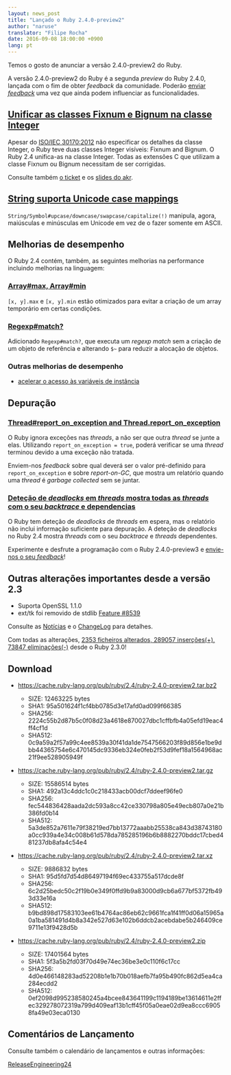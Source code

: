 ```yaml
---
layout: news_post
title: "Lançado o Ruby 2.4.0-preview2"
author: "naruse"
translator: "Filipe Rocha"
date: 2016-09-08 18:00:00 +0900
lang: pt
---
```


Temos o gosto de anunciar a versão 2.4.0-preview2 do Ruby.

A versão 2.4.0-preview2 do Ruby é a segunda *preview* do Ruby 2.4.0,
lançada com o fim de obter *feedback* da comunidade.
Poderão
[enviar *feedback*](https://bugs.ruby-lang.org/projects/ruby/wiki/HowToReport)
uma vez que ainda podem influenciar as funcionalidades.

## [Unificar as classes Fixnum e Bignum na classe Integer](https://bugs.ruby-lang.org/issues/12005)

Apesar do [ISO/IEC 30170:2012](http://www.iso.org/iso/iso_catalogue/catalogue_tc/catalogue_detail.htm?csnumber=59579)
não especificar os detalhes da classe Integer,
o Ruby teve duas classes Integer visíveis: Fixnum and Bignum.
O Ruby 2.4 unifica-as na classe Integer.
Todas as extensões C que utilizam a classe Fixnum ou Bignum necessitam de ser corrigidas.

Consulte também [o ticket](https://bugs.ruby-lang.org/issues/12005) e os [slides do akr](http://www.a-k-r.org/pub/2016-09-08-rubykaigi-unified-integer.pdf).

## [String suporta Unicode case mappings](https://bugs.ruby-lang.org/issues/10085)

`String/Symbol#upcase/downcase/swapcase/capitalize(!)` manipula, agora,
maiúsculas e minúsculas em Unicode em vez de o fazer somente em ASCII.

## Melhorias de desempenho

O Ruby 2.4 contém, também, as seguintes melhorias na performance incluindo melhorias na linguagem:

### [Array#max, Array#min](https://bugs.ruby-lang.org/issues/12172)

`[x, y].max` e `[x, y].min` estão otimizados para evitar a criação de um array temporário em certas condições.

### [Regexp#match?](https://bugs.ruby-lang.org/issues/8110)

Adicionado `Regexp#match?`, que executa um *regexp match* sem a criação
de um objeto de referência e alterando `$~` para reduzir a alocação de objetos.

### Outras melhorias de desempenho

* [acelerar o acesso às variáveis de instância](https://bugs.ruby-lang.org/issues/12274)

## Depuração

### [Thread#report_on_exception and Thread.report_on_exception](https://bugs.ruby-lang.org/issues/6647)

O Ruby ignora exceções nas *threads*, a não ser que outra *thread* se junte a elas.
Utilizando `report_on_exception = true`,
poderá verificar se uma *thread* terminou devido a uma exceção não tratada.

Enviem-nos *feedback* sobre qual deverá ser o valor pré-definido para `report_on_exception`
e sobre _report-on-GC_, que mostra um relatório quando uma *thread* é *garbage collected* sem se juntar.

### [Deteção de *deadlocks* em *threads* mostra todas as *threads* com o seu *backtrace* e dependencias](https://bugs.ruby-lang.org/issues/8214)

O Ruby tem deteção de *deadlocks* de *threads* em espera, mas o relatório não
inclui informação suficiente para depuração.
A deteção de *deadlocks* no Ruby 2.4 mostra *threads* com o seu *backtrace* e *threads* dependentes.

Experimente e desfrute a programação com o Ruby 2.4.0-preview3 e
[envie-nos o seu *feedback*](https://bugs.ruby-lang.org/projects/ruby/wiki/HowToReport)!

## Outras alterações importantes desde a versão 2.3

* Suporta OpenSSL 1.1.0
* ext/tk foi removido de stdlib [Feature #8539](https://bugs.ruby-lang.org/issues/8539)

Consulte as [Notícias](https://github.com/ruby/ruby/blob/v2_4_0_preview3/NEWS)
e o [ChangeLog](https://github.com/ruby/ruby/blob/v2_4_0_preview3/ChangeLog)
para detalhes.

Com todas as alterações,
[2353 ficheiros alterados, 289057 inserções(+), 73847 eliminações(-)](https://github.com/ruby/ruby/compare/v2_3_0...v2_4_0_preview2)
desde o Ruby 2.3.0!

## Download

* <https://cache.ruby-lang.org/pub/ruby/2.4/ruby-2.4.0-preview2.tar.bz2>

  * SIZE:   12463225 bytes
  * SHA1:   95a501624f1cf4bb0785d3e17afd0ad099f66385
  * SHA256: 2224c55b2d87b5c0f08d23a4618e870027dbc1cffbfb4a05efd19eac4ff4cf1d
  * SHA512: 0c9a59a2f57a99c4ee8539a30f41da1de7547566203f89d856e1be9dbb44365754e6c470145dc9336eb324e0feb2f53d9fef18a1564968ac21f9ee528905949f

* <https://cache.ruby-lang.org/pub/ruby/2.4/ruby-2.4.0-preview2.tar.gz>

  * SIZE:   15586514 bytes
  * SHA1:   492a13c4ddc1c0c218433acb00dcf7ddeef96fe0
  * SHA256: fec544836428aada2dc593a8cc42ce330798a805e49ecb807a0e21b386fd0b14
  * SHA512: 5a3de852a7611e79f38219ed7bb13772aaabb25538ca843d38743180a0cc939a4e34c008b61d578da785285196b6b8882270bddc17cbed481237db8afa4c54e4

* <https://cache.ruby-lang.org/pub/ruby/2.4/ruby-2.4.0-preview2.tar.xz>

  * SIZE:   9886832 bytes
  * SHA1:   95d5fd7d54d86497194f69ec433755a517dcde8f
  * SHA256: 6c2d25bedc50c2f19b0e349f0ffd9b9a83000d9cb6a677bf5372fb493d33e16a
  * SHA512: b9bd898d17583103ee61b4764ac86eb62c9661fca1f41ff0d06a15965a0a1ba581491d4b8a342e527d63e102b6ddcb2acebdabe5b246409ce9711e13f9428d5b

* <https://cache.ruby-lang.org/pub/ruby/2.4/ruby-2.4.0-preview2.zip>

  * SIZE:   17401564 bytes
  * SHA1:   5f3a5b2fd03f70d49e74ec36be3e0c110f6c17cc
  * SHA256: 4d0e466148283ad52208b1e1b70b018aefb7fa95b490fc862d5ea4ca284ecdd2
  * SHA512: 0ef2098d995238580245a4bcee843641199c1194189be13614611e2ffec329278072319a799d409eaf13b1cff45f05a0eae02d9ea8ccc69058fa49e03eca0130

## Comentários de Lançamento

Consulte também o calendário de lançamentos e outras informações:

[ReleaseEngineering24](https://bugs.ruby-lang.org/projects/ruby-trunk/wiki/ReleaseEngineering24)
